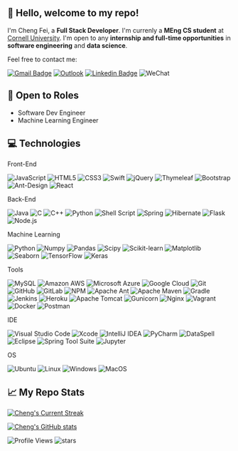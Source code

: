 ## 👋 Hello, welcome to my repo!

I'm Cheng Fei, a **Full Stack Developer**. I'm currenly a **MEng CS student** at [Cornell University](https://tech.cornell.edu/programs/masters-programs/master-in-computer-science/). I'm open to any **internship and full-time opportunities** in **software engineering** and **data science**.

Feel free to contact me:

[![Gmail Badge](https://img.shields.io/badge/-cf482@cornell.edu-c14438?style=flat-square&logo=Gmail&logoColor=white&link=mailto:cf482@cornell.edu)](mailto:cf482@cornell.edu)
[![Outlook](https://img.shields.io/badge/-Cheng_a_Fei@outlook.com-0078D4?style=flat-square&logo=microsoft-outlook&logoColor=white&link=mailto:Cheng_a_Fei@outlook.com)](mailto:Cheng_a_Fei@outlook.com)
[![Linkedin Badge](https://img.shields.io/badge/-Cheng_Fei-blue?style=flat-square&logo=Linkedin&logoColor=white&link=https://www.linkedin.com/in/cheng-fei-cf482/)](https://www.linkedin.com/in/cheng-fei-cf482/)
![WeChat](https://img.shields.io/badge/fc15051860219-07C160?style=flat-square&logo=wechat&logoColor=white)

## 📝 Open to Roles

- Software Dev Engineer
- Machine Learning Engineer

## 💻 Technologies

Front-End

![JavaScript](https://img.shields.io/badge/-JavaScript-black?style=flat-square&logo=javascript)
![HTML5](https://img.shields.io/badge/-HTML5-E34F26?style=flat-square&logo=html5&logoColor=white)
![CSS3](https://img.shields.io/badge/-CSS3-1572B6?style=flat-square&logo=css3)
![Swift](https://img.shields.io/badge/swift-F54A2A?style=flat-square&logo=swift&logoColor=white)
![jQuery](https://img.shields.io/badge/jquery-%230769AD.svg?style=flat-square&logo=jquery&logoColor=white)
![Thymeleaf](https://img.shields.io/badge/Thymeleaf-%23005C0F.svg?style=flat-square&logo=Thymeleaf&logoColor=white)
![Bootstrap](https://img.shields.io/badge/-Bootstrap-563D7C?style=flat-square&logo=bootstrap)
![Ant-Design](https://img.shields.io/badge/-AntDesign-%230170FE?style=flat-square&logo=ant-design&logoColor=white)
![React](https://img.shields.io/badge/-React-black?style=flat-square&logo=react)

Back-End

![Java](https://img.shields.io/badge/-java-E34A86?style=flat-square&logo=java)
![C](https://img.shields.io/badge/c-%2300599C.svg?style=flat-square&logo=c&logoColor=white)
![C++](https://img.shields.io/badge/-C++-00599C?style=flat-square&logo=c)
![Python](https://img.shields.io/badge/-Python-black?style=flat-square&logo=Python)
![Shell Script](https://img.shields.io/badge/shell_script-%23121011.svg?style=flat-square&logo=gnu-bash&logoColor=white)
![Spring](https://img.shields.io/badge/spring-%236DB33F.svg?style=flat-square&logo=spring&logoColor=white)
![Hibernate](https://img.shields.io/badge/Hibernate-59666C?style=flat-square&logo=Hibernate&logoColor=white)
![Flask](https://img.shields.io/badge/flask-%23000.svg?style=flat-square&logo=flask&logoColor=white)
![Node.js](https://img.shields.io/badge/-Node.js-black?style=flat-square&logo=Node.js)

Machine Learning

![Python](https://img.shields.io/badge/-Python-black?style=flat-square&logo=Python)
![Numpy](https://img.shields.io/badge/Numpy-777BB4?style=flat-square&logo=Numpy&logoColor=white)
![Pandas](https://img.shields.io/badge/Pandas-150458?style=flat-square&logo=Pandas&logoColor=white)
![Scipy](https://img.shields.io/badge/Scipy-654FF0?style=flat-square&logo=Scipy&logoColor=white)
![Scikit-learn](https://img.shields.io/badge/Scikit--learn-F7931E?style=flat-square&logo=scikit-learn&logoColor=white)
![Matplotlib](https://img.shields.io/badge/Matplotlib-3776AB?style=flat-square&logo=Matplotlib&logoColor=white)
![Seaborn](https://img.shields.io/badge/Seaborn-3776AB?style=flat-square&logo=Seaborn&logoColor=white)
![TensorFlow](https://img.shields.io/badge/TensorFlow-FF6F00?style=flat-square&logo=TensorFlow&logoColor=white)
![Keras](https://img.shields.io/badge/Keras-D00000?style=flat-square&logo=Keras&logoColor=white)

Tools

![MySQL](https://img.shields.io/badge/-MySQL-black?style=flat-square&logo=mysql)
![Amazon AWS](https://img.shields.io/badge/Amazon%20AWS-232F3E?style=flat-square&logo=amazon-aws)
![Microsoft Azure](https://img.shields.io/badge/Microsoft%20Azure-232F7E?style=flat-square&logo=microsoft-azure)
![Google Cloud](https://img.shields.io/badge/Google%20Cloud-black?style=flat-square&logo=google-cloud)
![Git](https://img.shields.io/badge/-Git-black?style=flat-square&logo=git)
![GitHub](https://img.shields.io/badge/-GitHub-181717?style=flat-square&logo=github)
![GitLab](https://img.shields.io/badge/-GitLab-FCA121?style=flat-square&logo=gitlab)
![NPM](https://img.shields.io/badge/NPM-%23CB3837.svg?style=flat-square&logo=npm&logoColor=white)
![Apache Ant](https://img.shields.io/badge/Apache%20Ant-A81C7D?style=flat-square&logo=Apache%20Ant&logoColor=white)
![Apache Maven](https://img.shields.io/badge/Apache%20Maven-C71A36?style=flat-square&logo=Apache%20Maven&logoColor=white)
![Gradle](https://img.shields.io/badge/Gradle-02303A.svg?style=flat-square&logo=Gradle&logoColor=white)
![Jenkins](https://img.shields.io/badge/jenkins-%232C5263.svg?style=flat-square&logo=jenkins&logoColor=white)
![Heroku](https://img.shields.io/badge/-Heroku-430098?style=flat-square&logo=heroku)
![Apache Tomcat](https://img.shields.io/badge/apache%20tomcat-%23F8DC75.svg?style=flat-square&logo=apache-tomcat&logoColor=black)
![Gunicorn](https://img.shields.io/badge/gunicorn-%298729.svg?style=flat-square&logo=gunicorn&logoColor=white)
![Nginx](https://img.shields.io/badge/nginx-%23009639.svg?style=flat-square&logo=nginx&logoColor=white)
![Vagrant](https://img.shields.io/badge/vagrant-%231563FF.svg?style=flat-square&logo=vagrant&logoColor=white)
![Docker](https://img.shields.io/badge/-Docker-black?style=flat-square&logo=docker)
![Postman](https://img.shields.io/badge/Postman-FF6C37?style=flat-square&logo=postman&logoColor=white)

IDE

![Visual Studio Code](https://img.shields.io/badge/Visual%20Studio%20Code-007ACC?style=flat-square&logo=Visual-Studio-Code&logoColor=white)
![Xcode](https://img.shields.io/badge/Xcode-1575F9?style=flat-square&logo=Xcode&logoColor=white)
![IntelliJ IDEA](https://img.shields.io/badge/IntelliJ%20IDEA-000000?style=flat-square&logo=IntelliJ-IDEA&logoColor=white)
![PyCharm](https://img.shields.io/badge/PyCharm-000000?style=flat-square&logo=PyCharm&logoColor=white)
![DataSpell](https://img.shields.io/badge/DataSpell-000000?style=flat-square&logo=DataSpell&logoColor=white)
![Eclipse](https://img.shields.io/badge/Eclipse-2C2255?style=flat-square&logo=Eclipse&logoColor=white)
![Spring Tool Suite](https://img.shields.io/badge/Spring%20Tool%20Suite-6DB33F?style=flat-square&logo=Spring&logoColor=white)
![Jupyter](https://img.shields.io/badge/Jupyter-F37626?style=flat-square&logo=Jupyter&logoColor=white)

OS

![Ubuntu](https://img.shields.io/badge/Ubuntu-E95420?style=flat-square&logo=ubuntu&logoColor=white)
![Linux](https://img.shields.io/badge/Linux-FCC624?style=flat-square&logo=linux&logoColor=black)
![Windows](https://img.shields.io/badge/Windows-0078D6?style=flat-square&logo=windows&logoColor=white)
![MacOS](https://img.shields.io/badge/macOS-000000?style=flat-square&logo=apple&logoColor=white)

## 📈 My Repo Stats

[![Cheng's Current Streak](http://github-readme-streak-stats.herokuapp.com?user=chengafei&theme=transparent&hide_border=true)](http://github-readme-streak-stats.herokuapp.com?user=chengafei&theme=transparent&hide_border=true)

[![Cheng's GitHub stats](https://github-readme-stats.vercel.app/api?username=chengafei&count_private=true&show_icons=true&hide=prs,issues,contribs&theme=transparent&hide_border=true)](https://github.com/anuraghazra/github-readme-stats)

![Profile Views](https://komarev.com/ghpvc/?username=chengafei)
![stars](https://img.shields.io/github/stars/chengafei?style=social)

<!-- <p align="center"> <img src="http://github-readme-streak-stats.herokuapp.com?user=chengafei&theme=transparent&hide_border=true" alt="streak-stats" /> -->

<!-- [![Top Langs](https://github-readme-stats.vercel.app/api/top-langs/?username=chengafei&theme=transparent&layout=compact&langs_count=8&hide=jupyter%20notebook,go)](https://github.com/anuraghazra/github-readme-stats) -->
